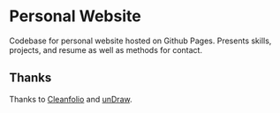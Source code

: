 # Personal Website

Codebase for personal website hosted on Github Pages. Presents skills, projects, and resume as well as methods for contact.

## Thanks
Thanks to [Cleanfolio](https://github.com/rajshekhar26/cleanfolio) and [unDraw](https://undraw.co/).
